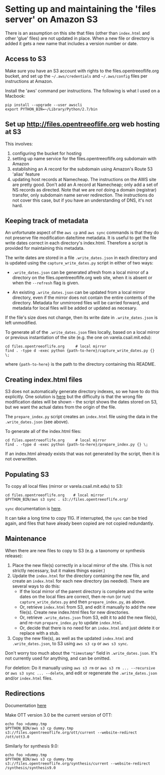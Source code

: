 # Setting up and maintaining the 'files server' on Amazon S3

There is an assumption on this site that files (other than
`index.html` and other 'glue' files) are not updated in place.  When a
new file or directory is added it gets a new name that includes a
version number or date.

## Access to S3

Make sure you have an S3 account with rights to the
files.opentreeoflife.org bucket, and set up the `~/.aws/credentials`
and `~/.aws/config` files per instructions at Amazon.

Install the 'aws' command per instructions.  The following is what I
used on a Macbook:

```
pip install --upgrade --user awscli  
export PYTHON_BIN=~/Library/Python/2.7/bin
```

## Set up http://files.opentreeoflife.org web hosting at S3

This involves:
 1. configuring the bucket for hosting
 1. setting up name service for the files.opentreeoflife.org subdomain
    with Amazon
 1. establishing an A record for the subdomain using Amazon's Route 53
    'alias' feature
 1. updating host records at Namecheap.
The instructions on the AWS site are pretty good.
Don't add an A record at Namecheap; only add a set of NS records as
directed.  Note that we are _not_ doing a domain (registrar) transfer, only
subdomain name server redirection.  The instructions do not cover this
case, but if you have an understanding of DNS, it's not hard.

## Keeping track of metadata

An unfortunate aspect of the `aws cp` and `aws sync` commands is that
they do not preserve file modification date/time metadata.  It is
useful to get the file write dates correct in each directory's
index.html.  Therefore a script is provided for maintaining this
metadata.

The write dates are stored in a file `.write_dates.json` in each
directory and is updated using the `capture_write_dates.py` script in
either of two ways:

 * `.write_dates.json` can be generated afresh from a local mirror of
   a directory on the files.opentreeoflife.org web site, when it is
   absent or when the `--refresh` flag is given.

 * An existing `.write_dates.json` can be updated from a local mirror
   directory, even if the mirror does not contain the entire contents
   of the directory.  Metadata for unmirrored files will be carried
   forward, and metadata for local files will be added or updated as
   necesary.

If the file's size does not change, then its write date in
`.write_dates.json` is left unmodified.

To generate all of the `.write_dates.json` files locally, based on a
local mirror or previous instantiation of the site (e.g. the one on
varela.csail.mit.edu):

```
cd files.opentreeoflife.org     # local mirror  
find . -type d -exec python {path-to-here}/capture_write_dates.py {} \;
```

where `{path-to-here}` is the path to the directory containing this
README.

## Creating index.html files

S3 does not automatically generate directory indexes, so we have to do
this explicitly.  One solution is
[here](https://github.com/rufuspollock/s3-bucket-listing) but the
difficulty is that the wrong file modification dates will be
shown - the script shows the dates stored on S3, but we want the
actual dates from the origin of the file.

The `prepare_index.py` script creates an `index.html` file using the
data in the `.write_dates.json` (see above).

To generate all of the index.html files:

```
cd files.opentreeoflife.org     # local mirror  
find . -type d -exec python {path-to-here}/prepare_index.py {} \;
```

If an index.html already exists that was not generated by the script,
then it is not overwritten.

## Populating S3

To copy all local files (mirror or varela.csail.mit.edu) to S3:

```
cd files.opentreeoflife.org    # local mirror  
$PYTHON_BIN/aws s3 sync . s3://files.opentreeoflife.org/
```

`sync` documentation is [here](http://docs.aws.amazon.com/cli/latest/reference/s3/sync.html).

It can take a long time to copy 11G.
If interrupted, the `sync` can be tried again, and files that have aleady
been copied are not copied redundantly.

## Maintenance

When there are new files to copy to S3 (e.g. a taxonomy or synthesis
release):

1. Place the new file(s) correctly in a local mirror of the site.
   (This is not strictly necessary, but it makes things easier.)
1. Update the `index.html` for the directory containing the new file,
   and create an `index.html` for each new directory (as needed).
   There are several ways to do this:
    * If the local mirror of the parent directory is complete and the
       write dates on the local files are correct, then re-run (or run)
       `capture_write_dates.py` and then `prepare_index.py`, as above.
    * Or, retrieve `index.html` from S3, and edit it manually to add the
       new file(s).  Create new index.html files for new directories.
    * Or, retrieve `.write_dates.json` from S3, edit it to add the new file(s), and
       re-run `prepare_index.py` to update `index.html`.
    * Or, decide that there is no need for an `index.html` and just
      delete it or replace with a stub.
1. Copy the new file(s), as well as the updated `index.html` and
  `.write_dates.json`, to S3 using `aws s3 cp` or `aws s3 sync`.

Don't worry too much about the `"timestamp"` field in `.write_dates.json`.
It's not currently used for anything, and can be omitted.

For deletion: Do it manually using `aws s3 rm` or `aws s3 rm ...
--recursive` or `aws s3 sync ... --delete`, and edit or
regenerate the `.write_dates.json` and/or `index.html` files.

## Redirections

Documentation [here](http://docs.aws.amazon.com/AmazonS3/latest/dev/how-to-page-redirect.html)

Make OTT version 3.0 be the current version of OTT:

```
echo foo >dummy.tmp  
$PYTHON_BIN/aws s3 cp dummy.tmp s3://files.opentreeoflife.org/ott/current --website-redirect /ott/ott3.0
```

Similarly for synthesis 9.0:

```
echo foo >dummy.tmp  
$PYTHON_BIN/aws s3 cp dummy.tmp s3://files.opentreeoflife.org/synthesis/current --website-redirect /synthesis/synthesis9.0
```

